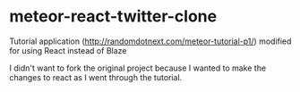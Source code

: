 # meteor-react-twitter-clone
Tutorial application (http://randomdotnext.com/meteor-tutorial-p1/) modified for using React instead of Blaze

I didn't want to fork the original project because I wanted to make the changes to react as I went through the tutorial.
